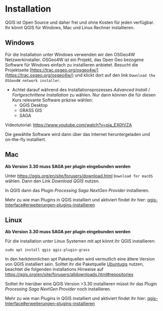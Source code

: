 # Installation
QGIS ist Open Source und daher frei und ohne Kosten für jeden verfügbar. Ihr könnt QGIS für Windows, Mac und Linux Rechner installieren. 

## Windows
Für die Installation unter Windows verwenden wir den OSGeo4W Netzwerkinstaller. OSGeo4W ist ein Projekt, das Open Geo bezogene Software für Windows einfach zu installieren anbietet. Besucht die Projektseite [https://trac.osgeo.org/osgeo4w/](https://trac.osgeo.org/osgeo4w/) und klickt dort auf den link `Download the ​OSGeo4W network installer`. 

* Achtet darauf während des Installationsprozesses _Advanced Install_ / _Fortgeschrittene Installation_ zu wählen. Nur dann können die für diesen Kurs relevante Software präzise wählen:
   - QGIS Desktop
   - GRASS GIS
   - SAGA
  
Videotutorial: https://www.youtube.com/watch?v=pja_EX0tVZA

Die gewählte Software wird dann über das Internet heruntergeladen und on-the-fly installiert.


## Mac

__**Ab Version 3.30 muss SAGA per plugin eingebunden werden**__

 Unter https://qgis.org/en/site/forusers/download.html `Download for macOS` wählen. Dann den Link _Download QGIS_ nutzen. 

In QGIS dann das Plugin _Processing Saga NextGen Provider_ installieren. 

Mehr zu wie man Plugins in QGIS installiert und aktiviert findet ihr hier:
[qgis-Interface#erweiterungen-plugins-installieren](https://courses.gistools.geog.uni-heidelberg.de/giscience/gis-einfuehrung/-/wikis/qgis-Interface#erweiterungen-plugins-installieren)

## Linux

__**Ab Version 3.30 muss SAGA per plugin eingebunden werden**__

Für die installation unter Linux Systemen mit apt könnt ihr QGIS installieren:

```
sudo apt install qgis qgis-plugin-grass
```

In den herkömmlichen apt Paketquellen wird vermutlich eine ältere Version von QGIS installiert sein. Solltet ihr die Paketquelle [Ubuntugis](https://launchpad.net/~ubuntugis/+archive/ubuntu/ppa) nutzen, beachtet die folgenden installations Hinweise auf https://qgis.org/en/site/forusers/alldownloads.html#repositories

Solltet ihr hierüber eine QGIS Version >3.30 installieren müsst ihr das Plugin _Processing Saga NextGen Provider_ noch installieren. 

Mehr zu wie man Plugins in QGIS installiert und aktiviert findet ihr hier:
[qgis-Interface#erweiterungen-plugins-installieren](https://courses.gistools.geog.uni-heidelberg.de/giscience/gis-einfuehrung/-/wikis/qgis-Interface#erweiterungen-plugins-installieren)
 
